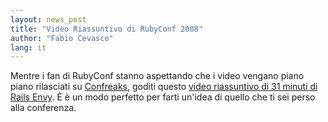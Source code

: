 ```yaml
---
layout: news_post
title: "Video Riassuntivo di RubyConf 2008"
author: "Fabio Cevasco"
lang: it
---
```


Mentre i fan di RubyConf stanno aspettando che i video vengano piano
piano rilasciati su [Confreaks][1], goditi questo [video riassuntivo di
31 minuti di Rails Envy][2]. È è un modo perfetto per farti un\'idea di
quello che ti sei perso alla conferenza.



[1]: http://rubyconf2008.confreaks.com/ 
[2]: http://www.railsenvy.com/2008/11/26/rubyconf-videos 
